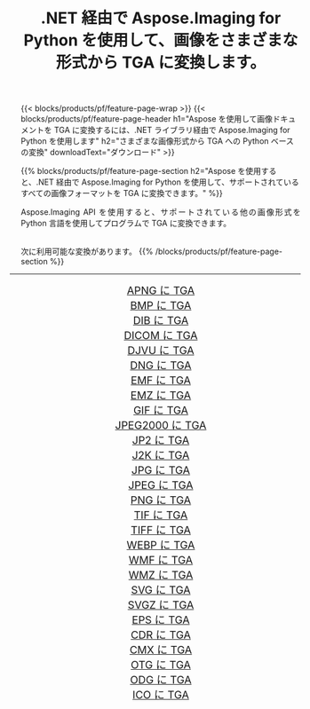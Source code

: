 ﻿---
title: .NET 経由で Aspose.Imaging for Python を使用して、画像をさまざまな形式から TGA に変換します。 
weight: 3920
url: /ja/python-net/conversion/to/tga 
lang: ja
langdirlevel: 2
locales: zh-hans,ja,it,ru,de,es,fr,nl,id,lt,pl,pt,vi,tr,ko,zh-hant,ar,hi,th,sv,cs,uk,he
description: .NET ライブラリ経由で Aspose.Imaging for Python を使用して、さまざまな形式から TGA に変換できます。
---

{{< blocks/products/pf/feature-page-wrap >}}
{{< blocks/products/pf/feature-page-header h1="Aspose を使用して画像ドキュメントを TGA に変換するには、.NET ライブラリ経由で Aspose.Imaging for Python を使用します" h2="さまざまな画像形式から TGA への Python ベースの変換" downloadText="ダウンロード" >}}


{{% blocks/products/pf/feature-page-section  h2="Aspose を使用すると、.NET 経由で Aspose.Imaging for Python を使用して、サポートされているすべての画像フォーマットを TGA に変換できます。" %}}
<p align=justify>Aspose.Imaging API を使用すると、サポートされている他の画像形式を Python 言語を使用してプログラムで TGA に変換できます。</p>
<br/>
次に利用可能な変換があります。
{{% /blocks/products/pf/feature-page-section %}}
<div class="container-fluid productfamilypage bg-gray">
    <div class="convertypes bg-gray agp-content section">
        <div class="container">
		<hr style="margin-left:-20px;"/>
		<div class="row other-converters" style="gap: 10px;font-size: 19px;text-align:center;">
		    <div class='col-md-2 other-converter remove-lp remove-rp'><a href="/imaging/ja/python-net/conversion/apng-to-tga" style="padding:15px;">APNG に TGA</a></div>
<div class='col-md-2 other-converter remove-lp remove-rp'><a href="/imaging/ja/python-net/conversion/bmp-to-tga" style="padding:15px;">BMP に TGA</a></div>
<div class='col-md-2 other-converter remove-lp remove-rp'><a href="/imaging/ja/python-net/conversion/dib-to-tga" style="padding:15px;">DIB に TGA</a></div>
<div class='col-md-2 other-converter remove-lp remove-rp'><a href="/imaging/ja/python-net/conversion/dicom-to-tga" style="padding:15px;">DICOM に TGA</a></div>
<div class='col-md-2 other-converter remove-lp remove-rp'><a href="/imaging/ja/python-net/conversion/djvu-to-tga" style="padding:15px;">DJVU に TGA</a></div>
<div class='col-md-2 other-converter remove-lp remove-rp'><a href="/imaging/ja/python-net/conversion/dng-to-tga" style="padding:15px;">DNG に TGA</a></div>
<div class='col-md-2 other-converter remove-lp remove-rp'><a href="/imaging/ja/python-net/conversion/emf-to-tga" style="padding:15px;">EMF に TGA</a></div>
<div class='col-md-2 other-converter remove-lp remove-rp'><a href="/imaging/ja/python-net/conversion/emz-to-tga" style="padding:15px;">EMZ に TGA</a></div>
<div class='col-md-2 other-converter remove-lp remove-rp'><a href="/imaging/ja/python-net/conversion/gif-to-tga" style="padding:15px;">GIF に TGA</a></div>
<div class='col-md-2 other-converter remove-lp remove-rp'><a href="/imaging/ja/python-net/conversion/jpeg2000-to-tga" style="padding:15px;">JPEG2000 に TGA</a></div>
<div class='col-md-2 other-converter remove-lp remove-rp'><a href="/imaging/ja/python-net/conversion/jp2-to-tga" style="padding:15px;">JP2 に TGA</a></div>
<div class='col-md-2 other-converter remove-lp remove-rp'><a href="/imaging/ja/python-net/conversion/j2k-to-tga" style="padding:15px;">J2K に TGA</a></div>
<div class='col-md-2 other-converter remove-lp remove-rp'><a href="/imaging/ja/python-net/conversion/jpg-to-tga" style="padding:15px;">JPG に TGA</a></div>
<div class='col-md-2 other-converter remove-lp remove-rp'><a href="/imaging/ja/python-net/conversion/jpeg-to-tga" style="padding:15px;">JPEG に TGA</a></div>
<div class='col-md-2 other-converter remove-lp remove-rp'><a href="/imaging/ja/python-net/conversion/png-to-tga" style="padding:15px;">PNG に TGA</a></div>
<div class='col-md-2 other-converter remove-lp remove-rp'><a href="/imaging/ja/python-net/conversion/tif-to-tga" style="padding:15px;">TIF に TGA</a></div>
<div class='col-md-2 other-converter remove-lp remove-rp'><a href="/imaging/ja/python-net/conversion/tiff-to-tga" style="padding:15px;">TIFF に TGA</a></div>
<div class='col-md-2 other-converter remove-lp remove-rp'><a href="/imaging/ja/python-net/conversion/webp-to-tga" style="padding:15px;">WEBP に TGA</a></div>
<div class='col-md-2 other-converter remove-lp remove-rp'><a href="/imaging/ja/python-net/conversion/wmf-to-tga" style="padding:15px;">WMF に TGA</a></div>
<div class='col-md-2 other-converter remove-lp remove-rp'><a href="/imaging/ja/python-net/conversion/wmz-to-tga" style="padding:15px;">WMZ に TGA</a></div>
<div class='col-md-2 other-converter remove-lp remove-rp'><a href="/imaging/ja/python-net/conversion/svg-to-tga" style="padding:15px;">SVG に TGA</a></div>
<div class='col-md-2 other-converter remove-lp remove-rp'><a href="/imaging/ja/python-net/conversion/svgz-to-tga" style="padding:15px;">SVGZ に TGA</a></div>
<div class='col-md-2 other-converter remove-lp remove-rp'><a href="/imaging/ja/python-net/conversion/eps-to-tga" style="padding:15px;">EPS に TGA</a></div>
<div class='col-md-2 other-converter remove-lp remove-rp'><a href="/imaging/ja/python-net/conversion/cdr-to-tga" style="padding:15px;">CDR に TGA</a></div>
<div class='col-md-2 other-converter remove-lp remove-rp'><a href="/imaging/ja/python-net/conversion/cmx-to-tga" style="padding:15px;">CMX に TGA</a></div>
<div class='col-md-2 other-converter remove-lp remove-rp'><a href="/imaging/ja/python-net/conversion/otg-to-tga" style="padding:15px;">OTG に TGA</a></div>
<div class='col-md-2 other-converter remove-lp remove-rp'><a href="/imaging/ja/python-net/conversion/odg-to-tga" style="padding:15px;">ODG に TGA</a></div>
<div class='col-md-2 other-converter remove-lp remove-rp'><a href="/imaging/ja/python-net/conversion/ico-to-tga" style="padding:15px;">ICO に TGA</a></div>
                </div>
        </div>
    </div>
</div>
<br/>

